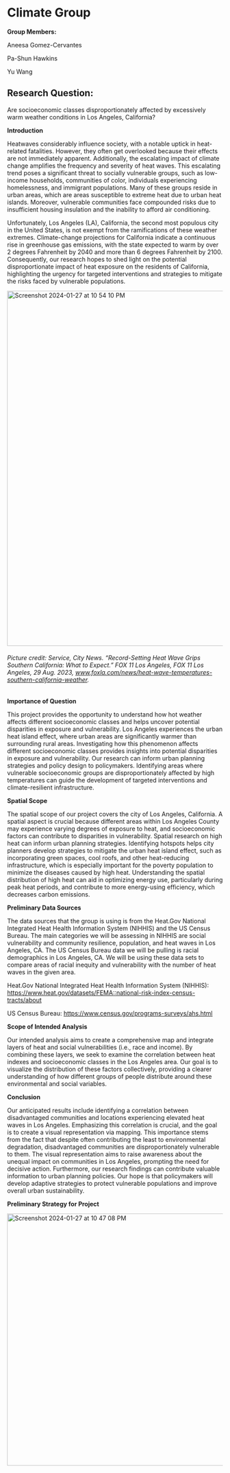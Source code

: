 # Climate Group

**Group Members:**

Aneesa Gomez-Cervantes

Pa-Shun Hawkins

Yu Wang


## **Research Question:**
Are  socioeconomic classes disproportionately affected by excessively warm weather conditions in Los Angeles, California?
 
**Introduction** 

Heatwaves considerably influence society, with a notable uptick in heat-related fatalities. However, they often get overlooked because their effects are not immediately apparent. Additionally, the escalating impact of climate change amplifies the frequency and severity of heat waves. 
This escalating trend poses a significant threat to socially vulnerable groups, such as low-income households, communities of color, individuals experiencing homelessness, and immigrant populations. Many of these groups reside in urban areas, which are areas susceptible to extreme heat due to urban heat islands. Moreover, vulnerable communities face compounded risks due to insufficient housing insulation and the inability to afford air conditioning.

Unfortunately, Los Angeles (LA), California, the second most populous city in the United States, is not exempt from the ramifications of these weather extremes. Climate-change projections for California indicate a continuous rise in greenhouse gas emissions, with the state expected to warm by over 2 degrees Fahrenheit by 2040 and more than 6 degrees Fahrenheit by 2100. Consequently, our research hopes to shed light on the potential disproportionate impact of heat exposure on the residents of California, highlighting the urgency for targeted interventions and strategies to mitigate the risks faced by vulnerable populations.

<img width="827" alt="Screenshot 2024-01-27 at 10 54 10 PM" src="https://github.com/AneesaGC/climategroup/assets/155931699/df79905d-af46-4b3d-8cff-ed59f6875c2a">

###### Picture credit: Service, City News. “Record-Setting Heat Wave Grips Southern California: What to Expect.” FOX 11 Los Angeles, FOX 11 Los Angeles, 29 Aug. 2023, www.foxla.com/news/heat-wave-temperatures-southern-california-weather. 


**Importance of Question**

This project provides the opportunity to understand how hot weather affects different socioeconomic classes and helps uncover potential disparities in exposure and vulnerability. Los Angeles experiences the urban heat island effect, where urban areas are significantly warmer than surrounding rural areas. Investigating how this phenomenon affects different socioeconomic classes provides insights into potential disparities in exposure and vulnerability.
Our research can inform urban planning strategies and policy design to policymakers. Identifying areas where vulnerable socioeconomic groups are disproportionately affected by high temperatures can guide the development of targeted interventions and climate-resilient infrastructure.

**Spatial Scope**

The spatial scope of our project covers the city of Los Angeles, California. A spatial aspect is crucial because different areas within Los Angeles County may experience varying degrees of exposure to heat, and socioeconomic factors can contribute to disparities in vulnerability.
Spatial research on high heat can inform urban planning strategies. Identifying hotspots helps city planners develop strategies to mitigate the urban heat island effect, such as incorporating green spaces, cool roofs, and other heat-reducing infrastructure, which is especially important for the poverty population to minimize the diseases caused by high heat. Understanding the spatial distribution of high heat can aid in optimizing energy use, particularly during peak heat periods, and contribute to more energy-using efficiency, which decreases carbon emissions.

**Preliminary Data Sources**

The data sources that the group is using is from the Heat.Gov National Integrated Heat Health Information System (NIHHIS) and the US Census Bureau. The main categories we will be assessing in NIHHIS are social vulnerability and community resilience, population, and heat waves in Los Angeles, CA. The US Census Bureau data we will be pulling is racial demographics in Los Angeles, CA. We will be using these data sets to compare areas of racial inequity and vulnerability with the number of heat waves in the given area. 

Heat.Gov National Integrated Heat Health Information System (NIHHIS): https://www.heat.gov/datasets/FEMA::national-risk-index-census-tracts/about
 
US Census Bureau: https://www.census.gov/programs-surveys/ahs.html

**Scope of Intended Analysis**

Our intended analysis aims to create a comprehensive map and integrate layers of heat and social vulnerabilities (i.e., race and income). By combining these layers, we seek to examine the correlation between heat indexes and socioeconomic classes in the Los Angeles area. Our goal is to visualize the distribution of these factors collectively, providing a clearer understanding of how different groups of people distribute around these environmental and social variables.

**Conclusion**

Our anticipated results include identifying a correlation between disadvantaged communities and locations experiencing elevated heat waves in Los Angeles. Emphasizing this correlation is crucial, and the goal is to create a visual representation via mapping. This importance stems from the fact that despite often contributing the least to environmental degradation, disadvantaged communities are disproportionately vulnerable to them. The visual representation aims to raise awareness about the unequal impact on communities in Los Angeles, prompting the need for decisive action.
Furthermore, our research findings can contribute valuable information to urban planning policies. Our hope is that policymakers will develop adaptive strategies to protect vulnerable populations and improve overall urban sustainability.


**Preliminary Strategy for Project**


<img width="587" alt="Screenshot 2024-01-27 at 10 47 08 PM" src="https://github.com/AneesaGC/climategroup/assets/155931699/5ce918cb-3dd5-4089-a3ee-c7332ceb54d6">
